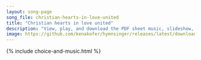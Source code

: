 ```yaml
---
layout: song-page
song_file: christian-hearts-in-love-united
title: "Christian hearts in love united"
description: "View, play, and download the PDF sheet music, slideshow, and audio. Lyrics: Christian hearts in love united: search to know God's holy will. Let his love in us ignited, more and more our spirits fill. Christ the head, and we h... english christian 4part chords"
image: https://github.com/kenakofer/hymnsinger/releases/latest/download/christian-hearts-in-love-united-trad.png
---
```


{% include choice-and-music.html %}